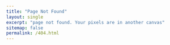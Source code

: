 ```yaml
---
title: "Page Not Found"
layout: single
excerpt: "page not found. Your pixels are in another canvas"
sitemap: false
permalink: /404.html
---
```


<script type="text/javascript">
  var GOOG_FIXURL_LANG = 'en';
  var GOOG_FIXURL_SITE = '{{ site.url }}'
</script>
<script type="text/javascript"
  src="//linkhelp.clients.google.com/tbproxy/lh/wm/fixurl.js">
</script>
